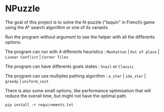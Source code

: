 # NPuzzle

The goal of this project is to solve the N-puzzle ("taquin" in French) game using the A*
search algorithm or one of its variants

Run the program without argument to see the helper with all the differents options.

The program can run with 4 differents heuristics : `Manhattan` | `Out of place` | `Linear Conflict` | `Corner Tiles`

The program can have differents goals states : `Snail` or `Classic`

The program can use multiples pathing algorithm : `a_star` | `ida_star` | `greedy` | `uniform_cost`

There is also some small options, like performance optimisation that will reduce the overall time, but might not have the optimal path.

```
pip install -r requirements.txt
```
